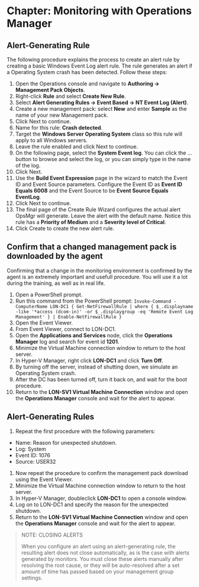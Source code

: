 # Chapter: Monitoring with Operations Manager 

## Alert-Generating Rule
The following procedure explains the process to create an alert rule by creating a basic Windows Event Log alert rule. The rule generates an alert if a Operating System crash has been detected. Follow these steps:
1. Open the Operations console and navigate to **Authoring -> Management Pack Objects**.
2. Right-click **Rule** and select **Create New Rule**.
3. Select **Alert Generating Rules -> Event Based -> NT Event Log (Alert)**.
4. Create a new management pack: select **New** and enter **Sample** as the name of your new  Management pack.
5. Click Next to continue.
6. Name for this rule: **Crash detected**.
7. Target the **Windows Server Operating System** class so this rule will apply to all Windows servers.
8. Leave the rule enabled and click Next to continue.
9. On the following page, select the **System Event log**. You can click the ... button to browse and select the log, or you can simply type in the name of the log.
10. Click Next.
11. Use the **Build Event Expression** page in the wizard to match the Event ID and Event Source parameters. Configure the Event ID as **Event ID Equals 6008** and the Event Source to be **Event Source Equals EventLog**.
12. Click Next to continue.
13. The final page of the Create Rule Wizard configures the actual alert OpsMgr will generate. Leave the alert with the default name. Notice this rule has a **Priority of Medium** and a **Severity level of Critical**.
14. Click Create to create the new alert rule.

## Confirm that a changed management pack is downloaded by the agent
Confirming that a change in the monitoring environment is confirmed by the agent is an extremely important and usefull procedure. You will use it a lot during the training, as well as in real life.
1. Open a PowerShell prompt.
2. Run this command from the PowerShell prompt: ```Invoke-Command -ComputerName LON-DC1 { Get-NetFirewallRule | where { $_.displayname -like '*access (dcom-in)' -or $_.displaygroup -eq 'Remote Event Log Management' } | Enable-NetFirewallRule }```
3. Open the Event Viewer.
4. From Event Viewer, connect to LON-DC1.
5. Open the **Applications and Services** node, click the **Operations Manager** log and search for event id **1201**.
6. Minimize the Virtual Machine connection window to return to the host server.
7. In Hyper-V Manager, right click **LON-DC1** and click **Turn Off**.
8. By turning off the server, instead of shutting down, we simulate an Operating System crash.
9. After the DC has been turned off, turn it back on, and wait for the boot procedure.
10. Return to the **LON-SV1 Virtual Machine Connection** window and open the **Operations Manager** console and wait for the alert to appear.

## Alert-Generating Rules
1. Repeat the first procedure with the following parameters: 
  - Name: Reason for unexpected shutdown.
  - Log: System
  - Event ID: 1076
  - Source: USER32
1. Now repeat the procedure to confirm the management pack download using the Event Viewer.
1. Minimize the Virtual Machine connection window to return to the host server.
1. In Hyper-V Manager, doubleclick **LON-DC1** to open a console window.
1. Log on to LON-DC1 and specify the reason for the unexpected shutdown.
1. Return to the **LON-SV1 Virtual Machine Connection** window and open the **Operations Manager** console and wait for the alert to appear.


> NOTE: CLOSING ALERTS
> 
> When you configure an alert using an alert-generating rule, the resulting alert does not close automatically, as is the case with alerts generated by monitors. You must close these alerts manually after resolving the root cause, or they will be auto-resolved after a set amount of time has passed based on your management group settings.

